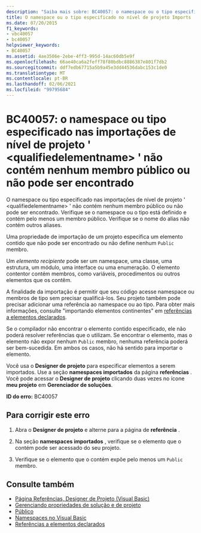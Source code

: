 ```yaml
---
description: "Saiba mais sobre: BC40057: o namespace ou o tipo especificado nas importações de nível de projeto ' <qualifiedelementname> ' não contém nenhum membro público ou não pode ser encontrado"
title: O namespace ou o tipo especificado no nível de projeto Imports '<qualifiedelementname>' não contém nenhum membro público ou não pode ser localizado.
ms.date: 07/20/2015
f1_keywords:
- vbc40057
- bc40057
helpviewer_keywords:
- BC40057
ms.assetid: 4ae3506e-2ebe-4ff3-995d-14ac60db5e9f
ms.openlocfilehash: 66ae40ca6a2feff78f80bdbc8886387e801f7db2
ms.sourcegitcommit: ddf7edb67715a5b9a45e3dd44536dabc153c1de0
ms.translationtype: MT
ms.contentlocale: pt-BR
ms.lasthandoff: 02/06/2021
ms.locfileid: "99795684"
---
```

# <a name="bc40057-namespace-or-type-specified-in-the-project-level-imports-qualifiedelementname-doesnt-contain-any-public-member-or-cannot-be-found"></a>BC40057: o namespace ou tipo especificado nas importações de nível de projeto ' \<qualifiedelementname> ' não contém nenhum membro público ou não pode ser encontrado

O namespace ou tipo especificado nas importações de nível de projeto ' \<qualifiedelementname> ' não contém nenhum membro público ou não pode ser encontrado. Verifique se o namespace ou o tipo está definido e contém pelo menos um membro público. Verifique se o nome do alias não contém outros aliases.

 Uma propriedade de importação de um projeto especifica um elemento contido que não pode ser encontrado ou não define nenhum `Public` membro.

 Um *elemento recipiente* pode ser um namespace, uma classe, uma estrutura, um módulo, uma interface ou uma enumeração. O elemento contentor contém membros, como variáveis, procedimentos ou outros elementos que os contêm.

 A finalidade da importação é permitir que seu código acesse namespace ou membros de tipo sem precisar qualificá-los. Seu projeto também pode precisar adicionar uma referência ao namespace ou ao tipo. Para obter mais informações, consulte "importando elementos continentes" em [referências a elementos declarados](../../programming-guide/language-features/declared-elements/references-to-declared-elements.md).

 Se o compilador não encontrar o elemento contido especificado, ele não poderá resolver referências que o utilizam. Se encontrar o elemento, mas o elemento não expor nenhum `Public` membro, nenhuma referência poderá ser bem-sucedida. Em ambos os casos, não há sentido para importar o elemento.

 Você usa o **Designer de projeto** para especificar elementos a serem importados. Use a seção **namespaces importados** da página **referências** . Você pode acessar o **Designer de projeto** clicando duas vezes no ícone **meu projeto** em **Gerenciador de soluções**.

 **ID do erro:** BC40057

## <a name="to-correct-this-error"></a>Para corrigir este erro

1. Abra o **Designer de projeto** e alterne para a página de **referência** .

2. Na seção **namespaces importados** , verifique se o elemento que o contém pode ser acessado do seu projeto.

3. Verifique se o elemento que o contém expõe pelo menos um `Public` membro.

## <a name="see-also"></a>Consulte também

- [Página Referências, Designer de Projeto (Visual Basic)](/visualstudio/ide/reference/references-page-project-designer-visual-basic)
- [Gerenciando propriedades de solução e de projeto](/visualstudio/ide/managing-project-and-solution-properties)
- [Público](../modifiers/public.md)
- [Namespaces no Visual Basic](../../programming-guide/program-structure/namespaces.md)
- [Referências a elementos declarados](../../programming-guide/language-features/declared-elements/references-to-declared-elements.md)
